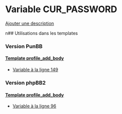 # Variable CUR_PASSWORD
[Ajouter une description](https://fa-tvars.appspot.com/CUR_PASSWORD)

n## Utilisations dans les templates

### Version PunBB

#### [Template profile_add_body](punbb/profile_add_body.md)
* [Variable à la ligne 149](../punbb/profile_add_body.tpl#L149)

### Version phpBB2

#### [Template profile_add_body](subsilver/profile_add_body.md)
* [Variable à la ligne 96](../subsilver/profile_add_body.tpl#L96)